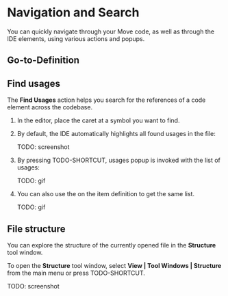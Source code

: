 # Navigation and Search

You can quickly navigate through your Move code, as well as through the IDE elements, using various actions and popups.

## Go-to-Definition



## Find usages

The **Find Usages** action helps you search for the references of a code element across the codebase. 

1. In the editor, place the caret at a symbol you want to find.

2. By default, the IDE automatically highlights all found usages in the file:

    TODO: screenshot

3. By pressing TODO-SHORTCUT, usages popup is invoked with the list of usages:

    TODO: gif

4. You can also use the <shortcut key="$DeclUsages"/> on the item definition to get the same list.

   TODO: gif

## File structure

You can explore the structure of the currently opened file in the **Structure** tool window.

To open the **Structure** tool window, select **View | Tool Windows | Structure** from the main menu or press TODO-SHORTCUT.

TODO: screenshot